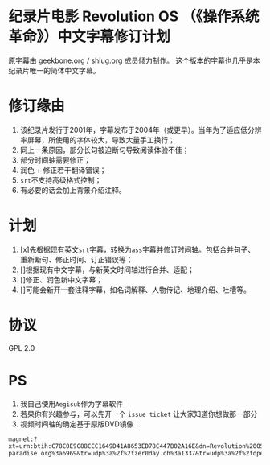 纪录片电影 Revolution OS （《操作系统革命》）中文字幕修订计划
===

原字幕由 geekbone.org / shlug.org 成员倾力制作。
这个版本的字幕也几乎是本纪录片唯一的简体中文字幕。

修订缘由
===
1. 该纪录片发行于2001年，字幕发布于2004年（或更早）。当年为了适应低分辨率屏幕，所使用的字体较大，导致大量手工换行；
2. 同上一条原因，部分长句被迫断句导致阅读体验不佳；
3. 部分时间轴需要修正；
4. 润色 + 修正若干翻译错误；
5. `srt`不支持高级格式控制；
6. 有必要的话会加上背景介绍注释。

计划
===
1. [x]先根据现有英文`srt`字幕，转换为`ass`字幕并修订时间轴。包括合并句子、重新断句、修正时间、订正错误等；
2. []根据现有中文字幕，与新英文时间轴进行合并、适配；
3. []修正、润色新中文字幕；
4. []可能会新开一套注释字幕，如名词解释、人物传记、地理介绍、吐槽等。

协议
===
GPL 2.0

PS
===
1. 我自己使用`Aegisub`作为字幕软件
2. 若果你有兴趣参与，可以先开一个 `issue ticket` 让大家知道你想做那一部分
3. 视频时间轴的确定基于原版DVD镜像：
```
magnet:?xt=urn:btih:C78C0E9C88CCC1649D41A8653ED78C447B02A16E&dn=Revolution%20OS&tr=udp%3a%2f%2ftracker.leechers-paradise.org%3a6969&tr=udp%3a%2f%2fzer0day.ch%3a1337&tr=udp%3a%2f%2fopen.demonii.com%3a1337&tr=udp%3a%2f%2ftracker.coppersurfer.tk%3a6969&tr=udp%3a%2f%2fexodus.desync.com%3a6969
```